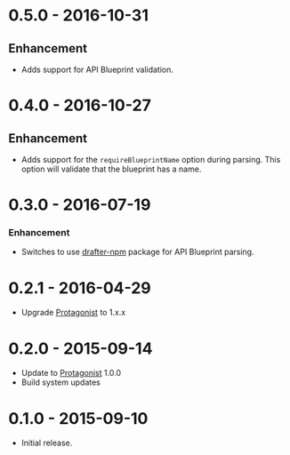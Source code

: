 # 0.5.0 - 2016-10-31

## Enhancement

- Adds support for API Blueprint validation.

# 0.4.0 - 2016-10-27

## Enhancement

- Adds support for the `requireBlueprintName` option during parsing. This
  option will validate that the blueprint has a name.

# 0.3.0 - 2016-07-19

### Enhancement

- Switches to use [drafter-npm](https://github.com/apiaryio/drafter-npm)
  package for API Blueprint parsing.

# 0.2.1 - 2016-04-29

- Upgrade [Protagonist][] to 1.x.x

# 0.2.0 - 2015-09-14

- Update to [Protagonist][] 1.0.0
- Build system updates

# 0.1.0 - 2015-09-10

- Initial release.

[Protagonist]: https://github.com/apiaryio/protagonist
